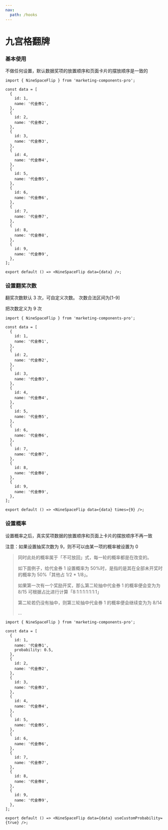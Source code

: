 ```yaml
---
nav:
  path: /hooks
---
```


# 九宫格翻牌

### 基本使用

不做任何设置，默认数据奖项的放置顺序和页面卡片的摆放顺序是一致的

```tsx
import { NineSpaceFlip } from 'marketing-components-pro';

const data = [
  {
    id: 1,
    name: '代金券1',
  },
  {
    id: 2,
    name: '代金券2',
  },
  {
    id: 3,
    name: '代金券3',
  },
  {
    id: 4,
    name: '代金券4',
  },
  {
    id: 5,
    name: '代金券5',
  },
  {
    id: 6,
    name: '代金券6',
  },
  {
    id: 7,
    name: '代金券7',
  },
  {
    id: 8,
    name: '代金券8',
  },
  {
    id: 9,
    name: '代金券9',
  },
];

export default () => <NineSpaceFlip data={data} />;
```

### 设置翻奖次数

翻奖次数默认 3 次，可自定义次数。 次数合法区间为[1-9]

把次数定义为 9 次

```tsx
import { NineSpaceFlip } from 'marketing-components-pro';

const data = [
  {
    id: 1,
    name: '代金券1',
  },
  {
    id: 2,
    name: '代金券2',
  },
  {
    id: 3,
    name: '代金券3',
  },
  {
    id: 4,
    name: '代金券4',
  },
  {
    id: 5,
    name: '代金券5',
  },
  {
    id: 6,
    name: '代金券6',
  },
  {
    id: 7,
    name: '代金券7',
  },
  {
    id: 8,
    name: '代金券8',
  },
  {
    id: 9,
    name: '代金券9',
  },
];

export default () => <NineSpaceFlip data={data} times={9} />;
```

### 设置概率

设置概率之后，真实奖项数据的放置顺序和页面上卡片的摆放顺序不再一致

注意：如果设置抽奖次数为 9，则不可以由某一项的概率被设置为 0

> 同时此处的概率属于「不可放回」式，每一轮的概率都是在改变的。
>
> 如下面例子，给代金券 1 设置概率为 50%时，是指的是其在全部未开奖时的概率为 50%「其他占 1/2 \* 1/8」。
>
> 如果第一次有一个奖励开奖，那么第二轮抽中代金券 1 的概率便会变为为 8/15 可根据占比进行计算「8:1:1:1:1:1:1:1」
>
> 第二轮若仍没有抽中，则第三轮抽中代金券 1 的概率便会继续变为为 8/14
>
> ...

```tsx
import { NineSpaceFlip } from 'marketing-components-pro';

const data = [
  {
    id: 1,
    name: '代金券1',
    probability: 0.5,
  },
  {
    id: 2,
    name: '代金券2',
  },
  {
    id: 3,
    name: '代金券3',
  },
  {
    id: 4,
    name: '代金券4',
  },
  {
    id: 5,
    name: '代金券5',
  },
  {
    id: 6,
    name: '代金券6',
  },
  {
    id: 7,
    name: '代金券7',
  },
  {
    id: 8,
    name: '代金券8',
  },
  {
    id: 9,
    name: '代金券9',
  },
];

export default () => <NineSpaceFlip data={data} useCustomProbability={true} />;
```
